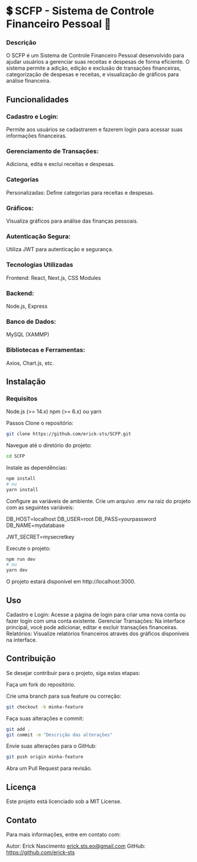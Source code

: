# 💲 SCFP - Sistema de Controle Financeiro Pessoal 🚀
### Descrição

O SCFP é um Sistema de Controle Financeiro Pessoal desenvolvido para ajudar usuários a gerenciar suas receitas e despesas de forma eficiente. O sistema permite a adição, edição e exclusão de transações financeiras, categorização de despesas e receitas, e visualização de gráficos para análise financeira.

## Funcionalidades

### Cadastro e Login: 
Permite aos usuários se cadastrarem e fazerem login para acessar suas informações financeiras.

### Gerenciamento de Transações: 
Adiciona, edita e exclui receitas e despesas.

### Categorias 
Personalizadas: Define categorias para receitas e despesas.

### Gráficos: 
Visualiza gráficos para análise das finanças pessoais.

### Autenticação Segura: 
Utiliza JWT para autenticação e segurança.

### Tecnologias Utilizadas
Frontend: React, Next.js, CSS Modules

### Backend: 
Node.js, Express
### Banco de Dados: 
MySQL (XAMMP)

### Bibliotecas e Ferramentas:
Axios, Chart.js, etc.


## Instalação
### Requisitos

Node.js (>= 14.x)
npm (>= 6.x) ou yarn

Passos
Clone o repositório:

```bash
git clone https://github.com/erick-sts/SCFP.git
```
Navegue até o diretório do projeto:

```bash
cd SCFP
```
Instale as dependências:


```bash
npm install
# ou
yarn install
```
Configure as variáveis de ambiente. Crie um arquivo .env na raiz do projeto com as seguintes variáveis:


DB_HOST=localhost
DB_USER=root
DB_PASS=yourpassword
DB_NAME=mydatabase

JWT_SECRET=mysecretkey

Execute o projeto:

```bash
npm run dev
# ou
yarn dev
```
O projeto estará disponível em http://localhost:3000.

## Uso
Cadastro e Login: Acesse a página de login para criar uma nova conta ou fazer login com uma conta existente.
Gerenciar Transações: Na interface principal, você pode adicionar, editar e excluir transações financeiras.
Relatórios: Visualize relatórios financeiros através dos gráficos disponíveis na interface.

## Contribuição
Se desejar contribuir para o projeto, siga estas etapas:

Faça um fork do repositório.

Crie uma branch para sua feature ou correção:

```bash
git checkout -b minha-feature
```
Faça suas alterações e commit:

```bash
git add .
git commit -m "Descrição das alterações"
```
Envie suas alterações para o GitHub:

```bash
git push origin minha-feature
```
Abra um Pull Request para revisão.

## Licença
Este projeto está licenciado sob a MIT License.

## Contato
Para mais informações, entre em contato com:

Autor: Erick Nascimento erick.sts.eo@gmail.com
GitHub: https://github.com/erick-sts
